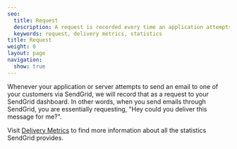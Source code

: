 ```yaml
---
seo:
  title: Request
  description: A request is recorded every time an application attempts to send an email through SendGrid's servers.
  keywords: request, delivery metrics, statistics
title: Request
weight: 0
layout: page
navigation:
  show: true
---
```


Whenever your application or server attempts to send an email to one of your customers via SendGrid, we will record that as a request to your SendGrid dashboard. In other words, when you send emails through SendGrid, you are essentially requesting, "Hey could you deliver this message for me?".

Visit [Delivery Metrics]({{root_url}}/User_Guide/Statistics/index.html) to find more information about all the statistics SendGrid provides.
